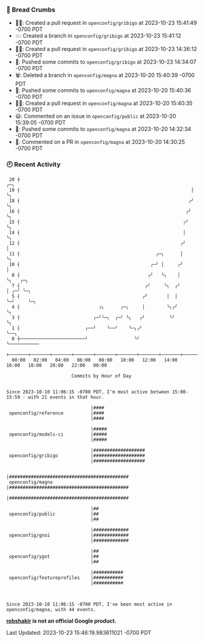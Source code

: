 ### 🍞 Bread Crumbs

 * ✍🏼: Created a pull request in `openconfig/gribigo` at 2023-10-23 15:41:49 -0700 PDT
 * 💥: Created a branch in `openconfig/gribigo` at 2023-10-23 15:41:12 -0700 PDT
 * ✍🏼: Created a pull request in `openconfig/gribigo` at 2023-10-23 14:36:12 -0700 PDT
 * 🚢: Pushed some commits to `openconfig/gribigo` at 2023-10-23 14:34:07 -0700 PDT
 * 🗑: Deleted a branch in `openconfig/magna` at 2023-10-20 15:40:39 -0700 PDT
 * 🚢: Pushed some commits to `openconfig/magna` at 2023-10-20 15:40:36 -0700 PDT
 * ✍🏼: Created a pull request in `openconfig/magna` at 2023-10-20 15:40:35 -0700 PDT
 * 😃: Commented on an issue in `openconfig/public` at 2023-10-20 15:39:05 -0700 PDT
 * 🚢: Pushed some commits to `openconfig/magna` at 2023-10-20 14:32:34 -0700 PDT
 * 💬: Commented on a PR in  `openconfig/magna` at 2023-10-20 14:30:25 -0700 PDT

### 🕘 Recent Activity
```
 20 ┼                                                               ╭─╮
 19 ┤                                                               │ ╰╮
 18 ┤                                                              ╭╯  ╰╮
 16 ┤                                                             ╭╯    ╰╮
 15 ┤                                                            ╭╯      ╰╮
 14 ┤                                                            │        ╰╮
 12 ┤                                                           ╭╯         │
 11 ┤                                                  ╭─╮      │          ╰╮
 10 ┤                                                ╭─╯ │     ╭╯           │
  8 ┤                                               ╭╯   ╰╮    │            ╰╮   ╭─╮
  7 ┤                                              ╭╯     ╰╮  ╭╯             │ ╭─╯ ╰─╮
  5 ┤                                             ╭╯       │  │              ╰─╯     ╰─╮
  4 ┤                             ╭╮      ╭─╮     │        ╰╮╭╯                        ╰╮
  3 ┤                           ╭─╯╰─╮  ╭─╯ ╰╮   ╭╯         ╰╯                          ╰╮
  1 ┤                        ╭──╯    ╰──╯    ╰─╮╭╯                                       ╰──╮
  0 ┼────────────────────────╯                 ╰╯                                           ╰───────────
    +───────+───────+───────+───────+───────+───────+───────+───────+───────+───────+───────+───────+────
  00:00   02:00   04:00   06:00   08:00   10:00   12:00   14:00   16:00   18:00   20:00   22:00   00:00   

						Commits by Hour of Day


Since 2023-10-10 11:06:15 -0700 PDT, I'm most active between 15:00-15:59 - with 21 events in that hour.

```



```
                               |####
 openconfig/reference          |####
                               |####

                               |#####
 openconfig/models-ci          |#####
                               |#####

                               |###################
 openconfig/gribigo            |###################
                               |###################

                               |############################################
 openconfig/magna              |############################################
                               |############################################

                               |##
 openconfig/public             |##
                               |##

                               |#############
 openconfig/gnoi               |#############
                               |#############

                               |##
 openconfig/ygot               |##
                               |##

                               |###########
 openconfig/featureprofiles    |###########
                               |###########



Since 2023-10-10 11:06:15 -0700 PDT, I've been most active in openconfig/magna, with 44 events.

```
**[robshakir](mailto:robjs@google.com) is not an official Google product.**  


Last Updated: 2023-10-23 15:46:19.983611021 -0700 PDT
